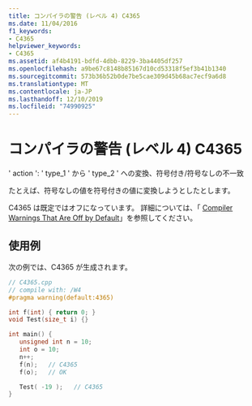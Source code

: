 ```yaml
---
title: コンパイラの警告 (レベル 4) C4365
ms.date: 11/04/2016
f1_keywords:
- C4365
helpviewer_keywords:
- C4365
ms.assetid: af4b4191-bdfd-4dbb-8229-3ba4405df257
ms.openlocfilehash: a9be67c8148b85167d10cd53318f5ef3b41b1340
ms.sourcegitcommit: 573b36b52b0de7be5cae309d45b68ac7ecf9a6d8
ms.translationtype: MT
ms.contentlocale: ja-JP
ms.lasthandoff: 12/10/2019
ms.locfileid: "74990925"
---
```

# <a name="compiler-warning-level-4-c4365"></a>コンパイラの警告 (レベル 4) C4365

' action ': ' type_1 ' から ' type_2 ' への変換、符号付き/符号なしの不一致

たとえば、符号なしの値を符号付きの値に変換しようとしたとします。

C4365 は既定ではオフになっています。  詳細については、「 [Compiler Warnings That Are Off by Default](../../preprocessor/compiler-warnings-that-are-off-by-default.md)」を参照してください。

## <a name="example"></a>使用例

次の例では、C4365 が生成されます。

```cpp
// C4365.cpp
// compile with: /W4
#pragma warning(default:4365)

int f(int) { return 0; }
void Test(size_t i) {}

int main() {
   unsigned int n = 10;
   int o = 10;
   n++;
   f(n);   // C4365
   f(o);   // OK

   Test( -19 );   // C4365
}
```
